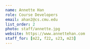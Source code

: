 ```yaml
---
name: Annette Han
role: Course Developers
email: ahan2@cs.cmu.edu
list_order: 2
photo: staff/annette.jpg
website: https://www.annettehan.com
staff_for: [m22, f22, s23, m23]
---
```

